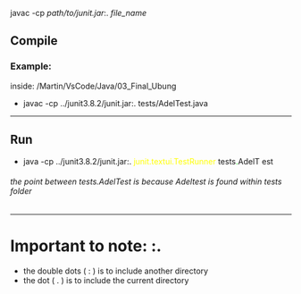 javac -cp *path/to/junit.jar*:. *file_name*


## Compile
### Example:
inside: /Martin/VsCode/Java/03_Final_Ubung
- javac -cp ../junit3.8.2/junit.jar:. tests/AdelTest.java

---
## Run
- java -cp ../junit3.8.2/junit.jar:. <span style="color:#ffff00">junit.textui.TestRunner </span>tests<span style="color:#00ff04">.</span>AdelT
est 

###### the point between tests.AdelTest is because Adeltest is found within tests folder

---
# Important to note:            :.
- the double dots ( : ) is to include another directory
- the dot ( . ) is to include the current directory
